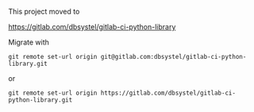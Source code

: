 This project moved to

https://gitlab.com/dbsystel/gitlab-ci-python-library

Migrate with

```
git remote set-url origin git@gitlab.com:dbsystel/gitlab-ci-python-library.git
```

or

```
git remote set-url origin https://gitlab.com/dbsystel/gitlab-ci-python-library.git
```
